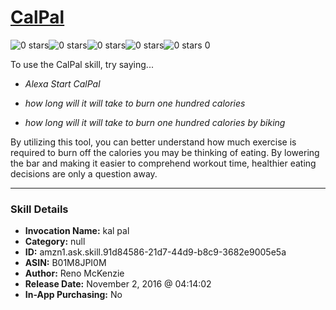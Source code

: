 # [CalPal](http://alexa.amazon.com/#skills/amzn1.ask.skill.91d84586-21d7-44d9-b8c9-3682e9005e5a)
![0 stars](../../images/ic_star_border_black_18dp_1x.png)![0 stars](../../images/ic_star_border_black_18dp_1x.png)![0 stars](../../images/ic_star_border_black_18dp_1x.png)![0 stars](../../images/ic_star_border_black_18dp_1x.png)![0 stars](../../images/ic_star_border_black_18dp_1x.png) 0

To use the CalPal skill, try saying...

* *Alexa Start CalPal*

* *how long will it will take to burn one hundred calories*

* *how long will it will take to burn one hundred calories by biking*

By utilizing this tool, you can better understand how much exercise is required to burn off the calories you may be thinking of eating. By lowering the bar and making it easier to comprehend workout time, healthier eating decisions are only a question away.

***

### Skill Details

* **Invocation Name:** kal pal
* **Category:** null
* **ID:** amzn1.ask.skill.91d84586-21d7-44d9-b8c9-3682e9005e5a
* **ASIN:** B01M8JPI0M
* **Author:** Reno McKenzie
* **Release Date:** November 2, 2016 @ 04:14:02
* **In-App Purchasing:** No
